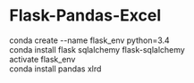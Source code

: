 # Flask-Pandas-Excel

conda create --name flask_env python=3.4 <br>
conda install flask sqlalchemy flask-sqlalchemy <br>
activate flask_env <br>
conda install pandas xlrd
